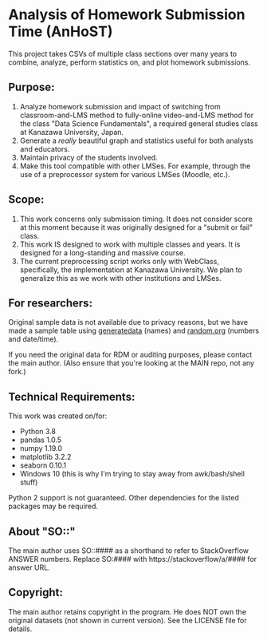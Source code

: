 # Analysis of Homework Submission Time (AnHoST)

This project takes CSVs of multiple class sections over many years to combine,
analyze, perform statistics on, and plot homework submissions.

## Purpose:

1. Analyze homework submission and impact of switching from classroom-and-LMS
   method to fully-online video-and-LMS method for the class "Data Science
   Fundamentals", a required general studies class at Kanazawa University,
   Japan.
2. Generate a *really* beautiful graph and statistics useful for both analysts
   and educators.
3. Maintain privacy of the students involved.
4. Make this tool compatible with other LMSes. For example, through the use of a
   preprocessor system for various LMSes (Moodle, etc.).

## Scope:

1. This work concerns only submission timing. It does not consider score at this
   moment because it was originally designed for a "submit or fail" class.
2. This work IS designed to work with multiple classes and years. It is designed
   for a long-standing and massive course.
3. The current preprocessing script works only with WebClass, specifically, the
   implementation at Kanazawa University. We plan to generalize this as we work
   with other institutions and LMSes.

## For researchers:

Original sample data is not available due to privacy reasons, but we have made
a sample table using [generatedata](https://github.com/benkeen/generatedata)
(names) and [random.org](https://random.org) (numbers and date/time).

If you need the original data for RDM or auditing purposes, please contact the
main author. (Also ensure that you're looking at the MAIN repo, not any fork.)

## Technical Requirements:

This work was created on/for:

* Python 3.8
* pandas 1.0.5
* numpy 1.19.0
* matplotlib 3.2.2
* seaborn 0.10.1
* Windows 10 (this is why I'm trying to stay away from awk/bash/shell stuff)

Python 2 support is not guaranteed. Other dependencies for the listed packages
may be required.

## About "SO::"

The main author uses SO::#### as a shorthand to refer to StackOverflow ANSWER
numbers. Replace SO:#### with https://stackoverflow/a/#### for answer URL.

## Copyright:

The main author retains copyright in the program. He does NOT own the original
datasets (not shown in current version). See the LICENSE file for details.

